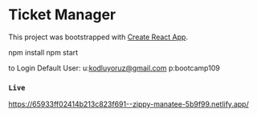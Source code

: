 # Ticket Manager

This project was bootstrapped with [Create React App](https://github.com/facebook/create-react-app).

npm install
npm start

to Login Default User:
u:kodluyoruz@gmail.com
p:bootcamp109

### `Live`
https://65933ff02414b213c823f691--zippy-manatee-5b9f99.netlify.app/
